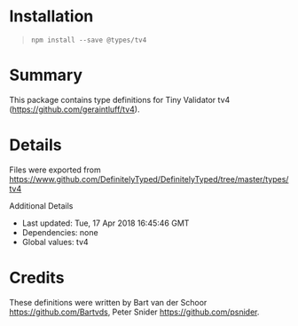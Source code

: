 # Installation
> `npm install --save @types/tv4`

# Summary
This package contains type definitions for Tiny Validator tv4 (https://github.com/geraintluff/tv4).

# Details
Files were exported from https://www.github.com/DefinitelyTyped/DefinitelyTyped/tree/master/types/tv4

Additional Details
 * Last updated: Tue, 17 Apr 2018 16:45:46 GMT
 * Dependencies: none
 * Global values: tv4

# Credits
These definitions were written by Bart van der Schoor <https://github.com/Bartvds>, Peter Snider <https://github.com/psnider>.
